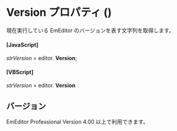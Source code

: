 # Version プロパティ ()

現在実行している EmEditor のバージョンを表す文字列を取得します。

#### \[JavaScript\]

_strVersion_ = editor. **Version**;

#### \[VBScript\]

_strVersion_ = editor. **Version**

## バージョン

EmEditor Professional Version 4.00 以上で利用できます。
